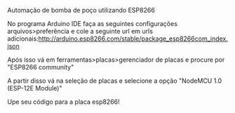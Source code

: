 Automação de bomba de poço utilizando ESP8266

No programa Arduino IDE faça as seguintes configurações arquivos>preferência e cole a seguinte url em urls adicionais:http://arduino.esp8266.com/stable/package_esp8266com_index.json

Após isso vá em ferramentas>placas>gerenciador de placas e procure por "ESP8266 community"

A partir disso vá na seleção de placas e selecione a opção "NodeMCU 1.0 (ESP-12E Module)"

Upe seu código para a placa esp8266!
